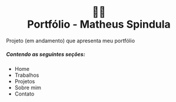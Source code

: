<h1 align="center">
  🧑‍💻<br>Portfólio - Matheus Spindula
</h1>

Projeto (em andamento) que apresenta meu portfólio

#####  Contendo as seguintes seções: 
 - Home
 - Trabalhos
 - Projetos
 - Sobre mim
 - Contato

